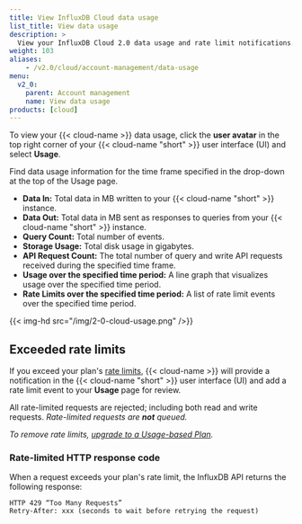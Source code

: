 ```yaml
---
title: View InfluxDB Cloud data usage
list_title: View data usage
description: >
  View your InfluxDB Cloud 2.0 data usage and rate limit notifications.
weight: 103
aliases:
    - /v2.0/cloud/account-management/data-usage
menu:
  v2_0:
    parent: Account management
    name: View data usage
products: [cloud]
---
```


To view your {{< cloud-name >}} data usage, click the **user avatar** in the top
right corner of your {{< cloud-name "short" >}} user interface (UI) and select **Usage**.

Find data usage information for the time frame specified in the drop-down at the top of the Usage page.

- **Data In:** Total data in MB written to your {{< cloud-name "short" >}} instance.
- **Data Out:** Total data in MB sent as responses to queries from your {{< cloud-name "short" >}} instance.
- **Query Count:** Total number of events.
- **Storage Usage:** Total disk usage in gigabytes.
- **API Request Count:** The total number of query and write API requests received
  during the specified time frame.
- **Usage over the specified time period:** A line graph that visualizes usage over the specified time period.
- **Rate Limits over the specified time period:** A list of rate limit events over
  the specified time period.

{{< img-hd src="/img/2-0-cloud-usage.png" />}}

## Exceeded rate limits

If you exceed your plan's [rate limits](/v2.0/account-management/pricing-plans/), {{< cloud-name >}}
will provide a notification in the {{< cloud-name "short" >}} user interface (UI)
and add a rate limit event to your **Usage** page for review.

All rate-limited requests are rejected; including both read and write requests.
_Rate-limited requests are **not** queued._

_To remove rate limits, [upgrade to a Usage-based Plan](/v2.0/account-management/billing/#upgrade-to-usage-based-plan)._

### Rate-limited HTTP response code
When a request exceeds your plan's rate limit, the InfluxDB API returns the following response:

```
HTTP 429 “Too Many Requests”
Retry-After: xxx (seconds to wait before retrying the request)
```
